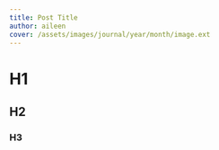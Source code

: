 ```yaml
---
title: Post Title
author: aileen
cover: /assets/images/journal/year/month/image.ext
---
```


# H1

## H2

### H3